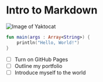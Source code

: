 # Intro to Markdown
![Image of Yaktocat](https://octodex.github.com/images/yaktocat.png)
```kotlin
fun main(args : Array<String>) {
    println("Hello, World!")
}
```
- [ ] Turn on GitHub Pages
- [ ] Outline my portfolio
- [ ] Introduce myself to the world
